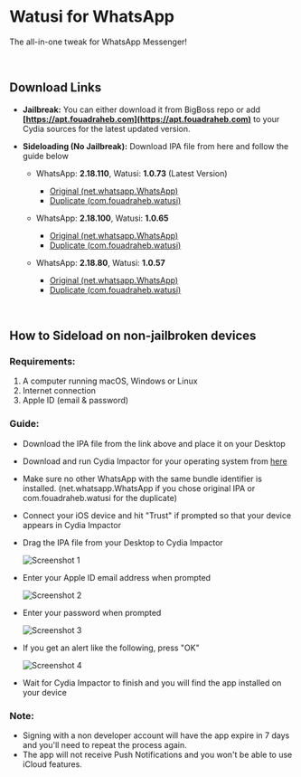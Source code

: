 # Watusi for WhatsApp

The all-in-one tweak for WhatsApp Messenger!

&nbsp;

## Download Links

* **Jailbreak:** You can either download it from BigBoss repo or add __[https://apt.fouadraheb.com](https://apt.fouadraheb.com)__ to your Cydia sources for the latest updated version.
* **Sideloading (No Jailbreak):** Download IPA file from here and follow the guide below 

  * WhatsApp: __2.18.110__, Watusi: __1.0.73__ (Latest Version)
      * [Original (net.whatsapp.WhatsApp)](https://mega.nz/#!ETQnDIrZ!PNnArCUajvBsfIRC5b-KKVVVin2UgTOfcFWU7M_Ofzw) 
      * [Duplicate (com.fouadraheb.watusi)](https://mega.nz/#!8XZlQAbC!3dM_JAaWaq7RLgh-EFlPOKuzQp9CVRmHFSHIaZnCPAA) 

  * WhatsApp: __2.18.100__, Watusi: __1.0.65__
      * [Original (net.whatsapp.WhatsApp)](https://mega.nz/#!cXIRUAoK!bezrnAX04O1xspDcUIhwFGPC_arZCB8By2BmVCyYJcs) 
      * [Duplicate (com.fouadraheb.watusi)](https://mega.nz/#!0aJiQQhL!kYcW0ZtEzkHpQg6mIl8O4i6pZMAozU_Dj1x5al7vqG4) 
  
   * WhatsApp: __2.18.80__, Watusi: __1.0.57__
       * [Original (net.whatsapp.WhatsApp)](https://mega.nz/#!pGoEAQQZ!lH5RgRD-vD-I2Le58i-zpQltGr0eRGm4ygApTi1KoTU) 
       * [Duplicate (com.fouadraheb.watusi)](https://mega.nz/#!ACpUhIhB!swwedX5Z62h69114g5id9W8b_kmZ4YZ9ecGYAI5Qumo) 

&nbsp;

## How to Sideload on non-jailbroken devices

### Requirements:

1. A computer running macOS, Windows or Linux
2. Internet connection
3. Apple ID (email & password)

### Guide:

* Download the IPA file from the link above and place it on your Desktop

* Download and run Cydia Impactor for your operating system from [here](http://www.cydiaimpactor.com)

* Make sure no other WhatsApp with the same bundle identifier is installed. (net.whatsapp.WhatsApp if you chose original IPA or com.fouadraheb.watusi for the duplicate)

* Connect your iOS device and hit "Trust" if prompted so that your device appears in Cydia Impactor

* Drag the IPA file from your Desktop to Cydia Impactor

  
  ![Screenshot 1](https://raw.githubusercontent.com/FouadRaheb/Watusi-for-WhatsApp/master/images/1.png "Screenshot 1")

* Enter your Apple ID email address when prompted 



  ![Screenshot 2](https://raw.githubusercontent.com/FouadRaheb/Watusi-for-WhatsApp/master/images/2.png "Screenshot 2")

* Enter your password when prompted 



  ![Screenshot 3](https://raw.githubusercontent.com/FouadRaheb/Watusi-for-WhatsApp/master/images/3.png "Screenshot 3")

* If you get an alert like the following, press "OK"


  ![Screenshot 4](https://raw.githubusercontent.com/FouadRaheb/Watusi-for-WhatsApp/master/images/4.png "Screenshot 4")

* Wait for Cydia Impactor to finish and you will find the app installed on your device

### Note:

* Signing with a non developer account will have the app expire in 7 days and you'll need to repeat the process again.
* The app will not receive Push Notifications and you won't be able to use iCloud features.
